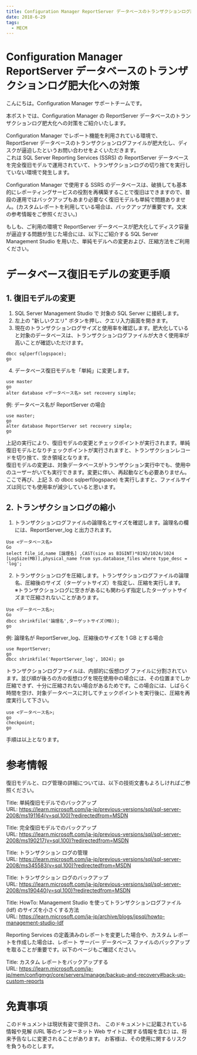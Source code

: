 ```yaml
---
title: Configuration Manager ReportServer データベースのトランザクションログ肥大化への対策
date: 2018-6-29
tags:
  - MECM
---
```


# Configuration Manager ReportServer データベースのトランザクションログ肥大化への対策

こんにちは。Configuration Manager サポートチームです。

本ポストでは、Configuration Manager の ReportServer データベースのトランザクションログ肥大化への対策をご紹介いたします。

Configuration Manager でレポート機能を利用されている環境で、ReportServer データベースのトランザクションログファイルが肥大化し、ディスクが逼迫したというお問い合わせをよくいただきます。  
これは SQL Server Reporting Services (SSRS) の ReportServer データベースを完全復旧モデルで運用されていて、トランザクションログの切り捨てを実行していない環境で発生します。

Configuration Manager で使用する SSRS のデータベースは、破損しても基本的にレポーティングサービスの役割を再構築することで復旧はできますので、普段の運用ではバックアップもあまり必要なく復旧モデルも単純で問題ありません。(カスタムレポートを利用している場合は、バックアップが重要です。文末の参考情報をご参照ください。)

もしも、ご利用の環境で ReportServer データベースが肥大化してディスク容量が逼迫する問題が生じた場合には、以下にご紹介する SQL Server Management Studio を用いた、単純モデルへの変更および、圧縮方法をご利用ください。


# データベース復旧モデルの変更手順 

## 1. 復旧モデルの変更
1. SQL Server Management Studio で 対象の SQL Server に接続します。
2. 左上の "新しいクエリ" ボタンを押し、クエリ入力画面を開きます。
3. 現在のトランザクションログサイズと使用率を確認します。肥大化していると対象のデータベースは、トランザクションログファイルが大きく使用率が高いことが確認いただけます。  
```
dbcc sqlperf(logspace);  
go  
```

4. データベース復旧モデルを「単純」に変更します。  
```
use master  
go  
alter database <データベース名> set recovery simple;  
```

例: データベース名が ReportServer の場合  
```
use master;  
go  
alter database ReportServer set recovery simple;  
go  
```

上記の実行により、復旧モデルの変更とチェックポイントが実行されます。単純復旧モデルとなりチェックポイントが実行されますと、トランザクションレコードを切り捨て、空き領域となります。  
復旧モデルの変更は、対象データベースがトランザクション実行中でも、使用中のユーザーがいても実行できます。変更に伴い、再起動なども必要ありません。
ここで再び、上記 3. の dbcc sqlperf(logspace) を実行しますと、ファイルサイズは同じでも使用率が減少していると思います。  

## 2. トランザクションログの縮小
1. トランザクションログファイルの論理名とサイズを確認します。論理名の欄には、ReportServer_log と出力されます。  
```
Use <データベース名>  
Go  
select file_id,name [論理名] ,CAST(size as BIGINT)*8192/1024/1024 [LogSize(MB)],physical_name from sys.database_files where type_desc = 'log';  
```

2. トランザクションログを圧縮します。トランザクションログファイルの論理名、圧縮後のサイズ（ターゲットサイズ）を指定し、圧縮を実行します。  
※トランザクションログに空きがあるにも関わらず指定したターゲットサイズまで圧縮されないことがあります。 
```
Use <データベース名>;  
Go  
dbcc shrinkfile('論理名',ターゲットサイズ(MB));  
go  
```

例: 論理名が ReportServer_log、圧縮後のサイズを 1 GB とする場合  
```
use ReportServer;  
go  
dbcc shrinkfile('ReportServer_log', 1024); go  
```

トランザクションログファイルは、内部的に仮想ログ ファイルに分割されています。並び順が後ろの方の仮想ログを現在使用中の場合には、その位置までしか圧縮できず、十分に圧縮されない場合があるためです。この場合には、しばらく時間を空け、対象データベースに対してチェックポイントを実行後に、圧縮を再度実行して下さい。  
```
use <データベース名>;  
go  
checkpoint;  
go  
```

手順は以上となります。  

# 参考情報  
復旧モデルと、ログ管理の詳細については、以下の技術文書もよろしければご参照ください。  

Title: 単純復旧モデルでのバックアップ  
URL: https://learn.microsoft.com/ja-jp/previous-versions/sql/sql-server-2008/ms191164(v=sql.100)?redirectedfrom=MSDN

Title: 完全復旧モデルでのバックアップ  
URL: https://learn.microsoft.com/ja-jp/previous-versions/sql/sql-server-2008/ms190217(v=sql.100)?redirectedfrom=MSDN

Title: トランザクション ログの管理  
URL: https://learn.microsoft.com/ja-jp/previous-versions/sql/sql-server-2008/ms345583(v=sql.100)?redirectedfrom=MSDN

Title: トランザクション ログのバックアップ  
URL: https://learn.microsoft.com/ja-jp/previous-versions/sql/sql-server-2008/ms190440(v=sql.100)?redirectedfrom=MSDN

Title: HowTo: Management Studio を使ってトランザクションログファイル (ldf) のサイズを小さくする方法  
URL: https://learn.microsoft.com/ja-jp/archive/blogs/jpsql/howto-management-studio-ldf

Reporting Services の定義済みのレポートを変更した場合や、カスタム レポートを作成した場合は、レポート サーバー データベース ファイルのバックアップを取ることが重要です。以下のページもご確認ください。

Title: カスタム レポートをバックアップする  
URL: https://learn.microsoft.com/ja-jp/mem/configmgr/core/servers/manage/backup-and-recovery#back-up-custom-reports

# 免責事項
このドキュメントは現状有姿で提供され、 このドキュメントに記載されている情報や見解 (URL 等のインターネット Web サイトに関する情報を含む) は、将来予告なしに変更されることがあります。 お客様は、その使用に関するリスクを負うものとします。  